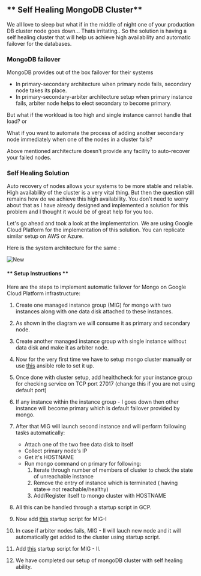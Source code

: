 ## ** Self Healing MongoDB Cluster**

We all love to sleep but what if in the middle of night one of your production DB cluster node goes down... Thats irritating.. So the solution is having a self healing cluster that will help us achieve high availability and automatic failover for the databases.


### MongoDB failover
MongoDB provides out of the box failover for their systems

- In primary-secondary architecture when primary node fails, secondary node takes its place.
- In primary-secondary-arbiter architecture setup when primary instance fails, arbiter node helps to elect secondary to become primary.


But what if the workload is too high and single instance cannot handle that load? or

What if you want to automate the process of adding another secondary node immediately when one of the nodes in a cluster fails?

Above mentioned architecture doesn't provide any facility to auto-recover your failed nodes.

### Self Healing Solution

Auto recovery of nodes allows your systems to be more stable and reliable. High availability of the cluster is a very vital thing. But then the question still remains how do we achieve this high availability.
You don't need to worry about that as I have already designed and implemented a solution for this problem and I thought it would be of great help for you too.

Let's go ahead and took a look at the implementation.
We are using Google Cloud Platform for the implementation of this solution. You can replicate similar setup on AWS or Azure.

Here is the system architecture for the same :

![New](https://s3.ap-south-1.amazonaws.com/cc-wiki-images/mongo.png)

#### ** Setup Instructions **

Here are the steps to implement automatic failover for Mongo on Google Cloud Platform infrastructure:


1. Create one managed instance group (MIG)  for mongo with two instances along with one data disk attached to these instances.
2. As shown in the diagram we will consume it as primary and secondary  node.
2. Create another managed instance group with single instance without data disk and make it as arbiter node.
3. Now for the very first time we have to setup mongo cluster manually or use [this](https://github.com/moreshital/ansible_playbooks/tree/master/mongo_cluster_setup) ansible role to set it up.
4. Once done with cluster setup, add healthcheck for your instance   group for checking service on TCP port 27017 (change this if you are not using default port)
2. If any instance within the instance group - I goes down then other instance will become primary which is default failover provided by mongo.
3. After that MIG will launch second instance and will perform following tasks automatically:
    - Attach one of the two free data disk to itself
    - Collect primary node's IP
    - Get it's HOSTNAME
    - Run mongo command on primary for following: 
         1. Iterate through number of members of cluster to check the state of unreachable instance
         2. Remove the entry of instance which is terminated ( having state=> not reachable/healthy)
         3. Add/Register itself to mongo cluster with HOSTNAME

8. All this can be handled through a startup script in GCP. 
9. Now add [this](https://github.com/moreshital/Mongo-Failover-Script/mongo-multi-az.sh) startup script for MIG-I
10. In case if arbiter nodes fails, MIG - II will lauch new node and it will automatically get added to the cluster using startup script.
11. Add [this](https://github.com/moreshital/Mongo-Failover-Script/mongo-arb.sh) startup script for MIG - II.

12. We have completed our setup of mongoDB cluster with self healing ability.


